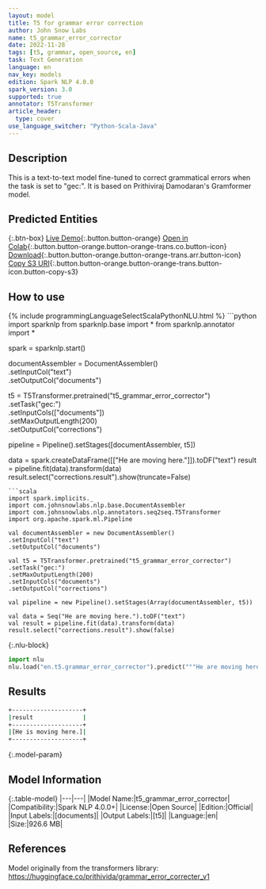 ```yaml
---
layout: model
title: T5 for grammar error correction
author: John Snow Labs
name: t5_grammar_error_corrector
date: 2022-11-28
tags: [t5, grammar, open_source, en]
task: Text Generation
language: en
nav_key: models
edition: Spark NLP 4.0.0
spark_version: 3.0
supported: true
annotator: T5Transformer
article_header:
  type: cover
use_language_switcher: "Python-Scala-Java"
---
```


## Description

This is a text-to-text model fine-tuned to correct grammatical errors when the task is set to "gec:". It is based on Prithiviraj Damodaran's Gramformer model.

## Predicted Entities



{:.btn-box}
[Live Demo](https://demo.johnsnowlabs.com/public/T5_LINGUISTIC/){:.button.button-orange}
[Open in Colab](https://colab.research.google.com/github/JohnSnowLabs/spark-nlp-workshop/blob/master/tutorials/streamlit_notebooks/T5_LINGUISTIC.ipynb){:.button.button-orange.button-orange-trans.co.button-icon}
[Download](https://s3.amazonaws.com/auxdata.johnsnowlabs.com/public/models/t5_grammar_error_corrector_en_4.0.0_3.0_1669638224299.zip){:.button.button-orange.button-orange-trans.arr.button-icon}
[Copy S3 URI](s3://auxdata.johnsnowlabs.com/public/models/t5_grammar_error_corrector_en_4.0.0_3.0_1669638224299.zip){:.button.button-orange.button-orange-trans.button-icon.button-copy-s3}

## How to use



<div class="tabs-box" markdown="1">
{% include programmingLanguageSelectScalaPythonNLU.html %}
```python
import sparknlp
from sparknlp.base import *
from sparknlp.annotator import *

spark = sparknlp.start()

documentAssembler = DocumentAssembler() \
.setInputCol("text") \
.setOutputCol("documents")

t5 = T5Transformer.pretrained("t5_grammar_error_corrector") \
.setTask("gec:") \
.setInputCols(["documents"]) \
.setMaxOutputLength(200) \
.setOutputCol("corrections")

pipeline = Pipeline().setStages([documentAssembler, t5])

data = spark.createDataFrame([["He are moving here."]]).toDF("text")
result = pipeline.fit(data).transform(data)
result.select("corrections.result").show(truncate=False)
```
```scala
import spark.implicits._
import com.johnsnowlabs.nlp.base.DocumentAssembler
import com.johnsnowlabs.nlp.annotators.seq2seq.T5Transformer
import org.apache.spark.ml.Pipeline

val documentAssembler = new DocumentAssembler()
.setInputCol("text")
.setOutputCol("documents")

val t5 = T5Transformer.pretrained("t5_grammar_error_corrector")
.setTask("gec:")
.setMaxOutputLength(200)
.setInputCols("documents")
.setOutputCol("corrections")

val pipeline = new Pipeline().setStages(Array(documentAssembler, t5))

val data = Seq("He are moving here.").toDF("text")
val result = pipeline.fit(data).transform(data)
result.select("corrections.result").show(false)
```

{:.nlu-block}
```python
import nlu
nlu.load("en.t5.grammar_error_corrector").predict("""He are moving here.""")

```
</div>

## Results

```bash
+--------------------+
|result              |
+--------------------+
|[He is moving here.]|
+--------------------+
```

{:.model-param}
## Model Information

{:.table-model}
|---|---|
|Model Name:|t5_grammar_error_corrector|
|Compatibility:|Spark NLP 4.0.0+|
|License:|Open Source|
|Edition:|Official|
|Input Labels:|[documents]|
|Output Labels:|[t5]|
|Language:|en|
|Size:|926.6 MB|

## References

Model originally from the transformers library:
https://huggingface.co/prithivida/grammar_error_correcter_v1
